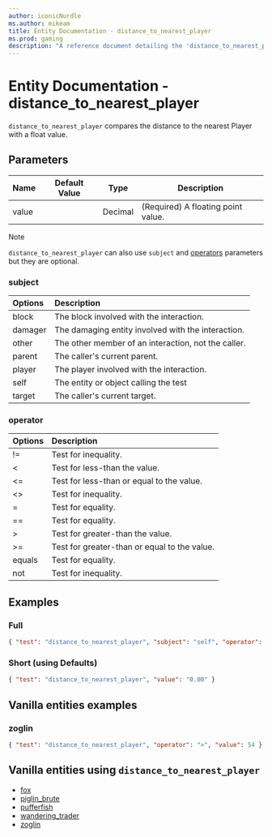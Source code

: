 ```yaml
---
author: iconicNurdle
ms.author: mikeam
title: Entity Documentation - distance_to_nearest_player
ms.prod: gaming
description: "A reference document detailing the 'distance_to_nearest_player' entity filter"
---
```


# Entity Documentation - distance_to_nearest_player

`distance_to_nearest_player` compares the distance to the nearest Player with a float value.

## Parameters

|Name |Default Value  |Type  |Description  |
|---------|---------|---------|---------|
|value | |Decimal|(Required) A floating point value.|

> [!NOTE]
> `distance_to_nearest_player` can also use `subject` and [operators](../Definitions/NestedTables/operator.md) parameters but they are optional.

### subject

| Options| Description |
|:-----------|:-----------|
| block| The block involved with the interaction. |
| damager| The damaging entity involved with the interaction. |
| other| The other member of an interaction, not the caller. |
| parent| The caller's current parent. |
| player| The player involved with the interaction. |
| self| The entity or object calling the test |
| target| The caller's current target. |

### operator

| Options| Description |
|:-----------|:-----------|
| !=| Test for inequality. |
| <| Test for less-than the value. |
| <=| Test for less-than or equal to the value. |
| <>| Test for inequality. |
| =| Test for equality. |
| ==| Test for equality. |
| >| Test for greater-than the value. |
| >=| Test for greater-than or equal to the value. |
| equals| Test for equality. |
| not| Test for inequality. |

## Examples

### Full

```json
{ "test": "distance_to_nearest_player", "subject": "self", "operator": "equals", "value": "0.00" }
```

### Short (using Defaults)

```json
{ "test": "distance_to_nearest_player", "value": "0.00" }
```

## Vanilla entities examples

### zoglin

```json
{ "test": "distance_to_nearest_player", "operator": ">", "value": 54 }
```

## Vanilla entities using `distance_to_nearest_player`

- [fox](../../../../Source/VanillaBehaviorPack_Snippets/entities/fox.md)
- [piglin_brute](../../../../Source/VanillaBehaviorPack_Snippets/entities/piglin_brute.md)
- [pufferfish](../../../../Source/VanillaBehaviorPack_Snippets/entities/pufferfish.md)
- [wandering_trader](../../../../Source/VanillaBehaviorPack_Snippets/entities/wandering_trader.md)
- [zoglin](../../../../Source/VanillaBehaviorPack_Snippets/entities/zoglin.md)
